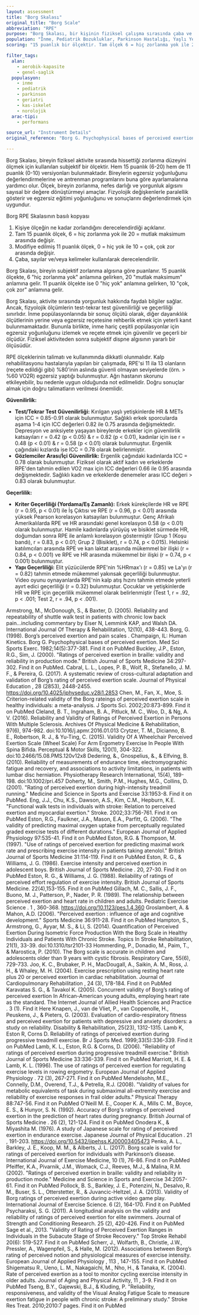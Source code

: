 ```yaml
---
layout: assessment
title: "Borg Skalası"
original_title: "Borg Scale"
abbreviation: "RPE"
purpose: "Borg Skalası, bir kişinin fiziksel çalışma sırasında çaba ve zorlanma, nefes darlığı ve yorgunluk algısını ölçmek için kullanılan bir araçtır."
population: "İnme, Pediatrik Bozukluklar, Parkinson Hastalığı, Yaşlı Yetişkinler ve Geriatrik Bakım, Spesifik Olmayan Hasta Popülasyonu, Nöromusküler Durumlar, Sırt Ağrısı"
scoring: "15 puanlık bir ölçektir. Tam ölçek 6 = hiç zorlanma yok ile 20 = mutlak maksimum arasında değişir. Modifiye edilmiş 11 puanlık ölçek ise 0 = hiç yok ile 10 = çok, çok zor arasında değişir."

filter_tags:
  alan:
    - aerobik-kapasite
    - genel-saglik
  populasyon:
    - inme
    - pediatrik
    - parkinson
    - geriatri
    - kas-iskelet
    - norolojik
  arac-tipi:
    - performans

source_url: "Instrument Details"
original_reference: "Borg G. Psychophysical bases of perceived exertion. Med Sci Sports Exerc. 1982;14(5):377-381."

---
```




Borg Skalası, bireyin fiziksel aktivite sırasında hissettiği zorlanma düzeyini ölçmek için kullanılan subjektif bir ölçektir. Hem 15 puanlık (6-20) hem de 11 puanlık (0-10) versiyonları bulunmaktadır. Bireylerin egzersiz yoğunluğunu değerlendirmelerine ve antrenman programlarını buna göre ayarlamalarına yardımcı olur. Ölçek, bireyin zorlanma, nefes darlığı ve yorgunluk algısını sayısal bir değere dönüştürmeyi amaçlar. Fizyolojik değişkenlerle paralellik gösterir ve egzersiz eğitimi yoğunluğunu ve sonuçlarını değerlendirmek için uygundur.


Borg RPE Skalasının basılı kopyası


1. Kişiye ölçeğin ne kadar zorlandığını derecelendirdiği açıklanır.
2. Tam 15 puanlık ölçek, 6 = hiç zorlanma yok ile 20 = mutlak maksimum arasında değişir.
3. Modifiye edilmiş 11 puanlık ölçek, 0 = hiç yok ile 10 = çok, çok zor arasında değişir.
4. Çaba, sayılar ve/veya kelimeler kullanılarak derecelendirilir.


Borg Skalası, bireyin subjektif zorlanma algısına göre puanlanır. 15 puanlık ölçekte, 6 "hiç zorlanma yok" anlamına gelirken, 20 "mutlak maksimum" anlamına gelir. 11 puanlık ölçekte ise 0 "hiç yok" anlamına gelirken, 10 "çok, çok zor" anlamına gelir.


Borg Skalası, aktivite sırasında yorgunluk hakkında faydalı bilgiler sağlar. Ancak, fizyolojik ölçümlerin test-tekrar test güvenilirliği ve geçerliliği sınırlıdır. İnme popülasyonlarında bir sonuç ölçütü olarak, diğer dayanıklılık ölçütlerinin yerine veya egzersiz reçetesine rehberlik etmek için yeterli kanıt bulunmamaktadır. Bununla birlikte, inme hariç çeşitli popülasyonlar için egzersiz yoğunluğunu izlemek ve reçete etmek için güvenilir ve geçerli bir ölçüdür. Fiziksel aktiviteden sonra subjektif dispne algısının yararlı bir ölçüsüdür.

RPE ölçeklerinin talimatı ve kullanımında dikkatli olunmalıdır. Kalp rehabilitasyonu hastalarıyla yapılan bir çalışmada, RPE'si 11 ila 13 olanların (reçete edildiği gibi) %80'inin aslında güvenli olmayan seviyelerde (örn. > %60 VO2R) egzersiz yaptığı bulunmuştur. Ağrı hastanın skorunu etkileyebilir, bu nedenle uygun olduğunda not edilmelidir. Doğru sonuçlar almak için doğru talimatların verilmesi önemlidir.


**Güvenilirlik:**

*   **Test/Tekrar Test Güvenilirliği:** Kırılgan yaşlı yetişkinlerde HR & METs için ICC = 0.85-0.91 olarak bulunmuştur. Sağlıklı erkek sporcularda aşama 1-4 için ICC değerleri 0.82 ile 0.75 arasında değişmektedir. Depresyon ve anksiyete yaşayan bireylerde erkekler için güvenilirlik katsayıları r = 0.42 (p < 0.05) & r = 0.82 (p < 0.01), kadınlar için ise r = 0.48 (p < 0.01) & r = 0.58 (p < 0.01) olarak bulunmuştur. Ergenlik çağındaki kızlarda ise ICC = 0.78 olarak belirlenmiştir.
*   **Gözlemciler Arası/İçi Güvenilirlik:** Ergenlik çağındaki kadınlarda ICC = 0.78 olarak bulunmuştur. Fiziksel olarak aktif kadın ve erkeklerde RPE'den tahmin edilen VO2 max için ICC değerleri 0.66 ile 0.95 arasında değişmektedir. Sağlıklı kadın ve erkeklerde denemeler arası ICC değeri > 0.83 olarak bulunmuştur.

**Geçerlilik:**

*   **Kriter Geçerliliği (Yordama/Eş Zamanlı):** Erkek kürekçilerde HR ve RPE (r = 0.95, p < 0.01) ile İş Çıktısı ve RPE (r = 0.96, p < 0.01) arasında yüksek Pearson korelasyon katsayıları bulunmuştur. Genç Afrikalı Amerikalılarda RPE ve HR arasındaki genel korelasyon 0.58 (p < 0.01) olarak bulunmuştur. Hamile kadınlarda yürüyüş ve bisiklet sürmede HR, doğumdan sonra RPE ile anlamlı korelasyon göstermiştir (Grup 1 (Koşu bandı), r = 0.83, p < 0.01; Grup 2 (Bisiklet), r = 0.74, p < 0.015). Helsinki katılımcıları arasında RPE ve kan laktat arasında mükemmel bir ilişki (r = 0.84, p < 0.001) ve RPE ve HR arasında mükemmel bir ilişki (r = 0.74, p < 0.001) bulunmuştur.
*   **Yapı Geçerliliği:** Elit yüzücülerde RPE'nin %HRmax'ı (r = 0.85) ve La'yı (r = 0.82) tahmin etmede mükemmel yakınsak geçerliliği bulunmuştur. Video oyunu oynayanlarda RPE'nin kalp atış hızını tahmin etmede yeterli ayırt edici geçerliliği (r = 0.32) bulunmuştur. Çocuklar ve yetişkinlerde HR ve RPE için geçerlilik mükemmel olarak belirlenmiştir (Test 1, r = .92, p < .001; Test 2, r = .94, p < .001).


Armstrong, M., McDonough, S., & Baxter, D. (2005). Reliability and repeatability of shuttle walk test in patients with chronic low back pain...including commentary by Eiser N, Lemmink KAP, and Walsh DA. International Journal Of Therapy & Rehabilitation, 12(10), 438-443.
Borg, G. (1998).
Borg’s perceived exertion and pain scales
. Champaign, IL: Human Kinetics.
Borg G. Psychophysical bases of perceived exertion.
Med Sci Sports Exerc.
1982;14(5):377-381.
Find it on PubMed
Buckley, J.P., Eston, R.G., Sim, J. (2000). "Ratings of perceived exertion in braille: validity and reliability in production mode." British Journal of Sports Medicine 34:297-302.
Find it on PubMed.
Cabral, L. L., Lopes, P. B., Wolf, R., Stefanello, J. M. F., & Pereira, G. (2017). A systematic review of cross-cultural adaptation and validation of Borg’s rating of perceived exertion scale.
Journal of Physical Education
,
28
(2853), 2448-2455.
https://doi.org/10.4025/jphyseduc.v28i1.2853
Chen, M., Fan, X., Moe, S. Criterion-related validity of the Borg rateings of perceived exertion scale in healthy individuals: a meta-analysis.
J Sports Sci.
2002;20:873-899.
Find it on PubMed
Cleland, B. T., Ingraham, B. A., Pitluck, M. C., Woo, D., & Ng, A. V. (2016). Reliability and Validity of Ratings of Perceived Exertion in Persons With Multiple Sclerosis. Archives Of Physical Medicine & Rehabilitation, 97(6), 974-982. doi:10.1016/j.apmr.2016.01.013
Crytzer, T. M., Dicianno, B. E., Robertson, R. J., & Yu-Ting, C. (2015). Validity Of A Wheelchair Perceived Exertion Scale (Wheel Scale) For Arm Ergometry Exercise In People With Spina Bifida. Perceptual & Motor Skills, 120(1), 304-322. doi:10.2466/15.08.PMS.120v12x8
Dedering, &., Gnospelius, &., & Elfving, B. (2010). Reliability of measurements of endurance time, electromyographic fatigue and recovery, and associations to activity limitations, in patients with lumbar disc herniation. Physiotherapy Research International, 15(4), 189-198. doi:10.1002/pri.457
Doherty, M., Smith, P.M., Hughes, M.G., Collins, D. (2001). "Rating of perceived exertion during high-intensity treadmill running." Medicine and Science in Sports and Exercise 33:1953-8.
Find it on PubMed.
Eng, J.J., Chu, K.S., Dawson, A.S., Kim, C.M., Hepburn, K.E. "Functional walk tests in individuals with stroke: Relation to perceived exertion and myocardial exertion."
Stroke.
2002;33:756-761.
Find it on PubMed
Eston, R.G., Faulkner, J.A., Mason, E.A., Parfitt, G. (2006). "The validity of predicting maximal oxygen uptake from perceptually regulated graded exercise tests of different durations." European Journal of Applied Physiology 97:535-41.
Find it on PubMed
Eston, R.G. & Thompson, M. (1997). "Use of ratings of perceived exertion for predicting maximal work rate and prescribing exercise intensity in patients taking atenolol." British Journal of Sports Medicine 31:114-119.
Find it on PubMed
Eston, R. G., & Williams, J. G. (1986). Exercise intensity and perceived exertion in adolescent boys.
British Journal of Sports Medicine
. 20, 27-30.
Find it on PubMed
Eston, R. G., & Williams, J. G. (1988). Reliability of ratings of perceived effort regulation of exercise intensity.
British Journal of Sports Medicine.
22(4),153-155.
Find it on PubMed
Gillach, M. C., Sallis, J. F., Buono, M. J., Patterson, P., Nader, P. R. (1989). The relationship between perceived exertion and heart rate in children and adults.
Pediatric Exercise Science
.
1
, 360-368.
https://doi.org/10.1123/pes.1.4.360
Groslambert, A. & Mahon, A.D. (2006). "Perceived exertion : influence of age and cognitive development." Sports Medicine 36:911-28. Find it on PubMed
Hampton, S., Armstrong, G., Ayyar, M. S., & Li, S. (2014). Quantification of Perceived Exertion During Isometric Force Production With the Borg Scale in Healthy Individuals and Patients With Chronic Stroke. Topics In Stroke Rehabilitation, 21(1), 33-39. doi:10.1310/tsr2101-33
Hommerding, P., Donadio, M., Paim, T., & Marostica, P. (2010). The Borg scale is accurate in children and adolescents older than 9 years with cystic fibrosis. Respiratory Care, 55(6), 729-733.
Joo, K. C., Brubaker, P. H., MacDougall, A., Saikin, A. M., Ross, J. H., & Whaley, M. H. (2004). Exercise prescription using resting heart rate plus 20 or perceived exertion in cardiac rehabilitation.
Journal of Cardiopulmonary Rehabilitation
,
24
(3), 178-184.
Find it on PubMed
Karavatas S. G., & Tavakol K. (2005). Concurrent validity of Borg’s rating of perceived exertion In African-American young adults, employing heart rate as the standard.
The Internet Journal of Allied Health Sciences and Practice
.
3
(1).
Find it Here
Knapen, J., van de Vliet, P., van Coppenolle, H., Peuskens, J., & Pieters, G. (2003). Evaluation of cardio-respiratory fitness and perceived exertion for patients with depressive and anxiety disorders: a study on reliability. Disability & Rehabilitation, 25(23), 1312-1315.
Lamb K, Eston R, Corns D. Reliability of ratings of perceived exertion during progressive treadmill exercise.
Br J Sports Med.
1999;33(5):336-339.
Find it on PubMed
Lamb, K. L., Eston, R.G. & Corns, D. (2006). "Reliability of ratings of perceived exertion during progressive treadmill exercise." British Journal of Sports Medicine 33:336-339.
Find it on PubMed
Marriott, H. E. & Lamb, K. L. (1996). The use of ratings of perceived exertion for regulating exercise levels in rowing ergometry.
European Journal of Applied Physiology
.
72
(3), 267-271.
Find it on PubMed
Mendelsohn, M.E., Connelly, D.M., Overend, T.J., & Petrella, R.J. (2008). "Validity of values for metabolic equivalents of task during submaximal all-extremity exercise and reliability of exercise responses in frail older adults." Physical Therapy 88:747-56.
Find it on PubMed
O'Neill M. E., Cooper K. A., Mills C. M., Boyce, E. S., & Hunyor, S. N. (1992). Accuracy of Borg's ratings of perceived exertion in the prediction of heart rates during pregnancy.
British Journal of Sports Medicine
.
26
(2), 121-124.
Find it on PubMed
Onodera K., & Miyashita M. (1976). A study of Japanese scale for rating of perceived exertion in endurance exercise.
Japanese Journal of Physical Education
.
21
, 191-203.
https://doi.org/10.5432/jjpehss.KJ00003405473
Penko, A. L., Barkley, J. E., Koop, M. M., & Alberts, J. L. (2017). Borg scale is valid for ratings of perceived exertion for individuals with Parkinson’s disease.
International Journal of Exercise Medicine, 10
(1), 76-86.
Find it on PubMed
Pfeiffer, K.A., Pivarnik, J.M., Womack, C.J., Reeves, M.J., & Malina, R.M. (2002). "Ratings of perceived exertion in braille: validity and reliability in production mode." Medicine and Science in Sports and Exercise 34:2057-61.
Find it on PubMed
Pollock, B. S., Barkley, J. E., Potenzini, N., Desalvo, R. M., Buser, S. L., Otterstetter, R., & Juvancic-Heltzel, J. A. (2013). Validity of Borg ratings of perceived exertion during active video game play.
International Journal of Exercise Science. 6
(2), 164-170.
Find it on PubMed
Psycharaksi, S. G. (2011). A longitudinal analysis on the validity and reliability of ratings of perceived exertion for elite swimmers.
Journal of Strength and Conditioning Research. 25
(2), 420-426.
Find it on PubMed
Sage et al., 2013. "Validity of Rating of Perceived Exertion Ranges in Individuals in the Subacute Stage of Stroke Recovery." Top Stroke Rehabil 20(6): 519-527.
Find it on PubMed
Scherr, J., Wolfarth, B., Christle, J.W., Pressler, A., Wagenpfeil, S., & Halle, M. (2012). Associations between Borg’s rating of perceived notion and physiological measures of exercise intensity.
European Journal of Applied Physiology
,
113
, 147-155.
Find it on PubMed
Shigematsu R., Ueno, L. M., Nakagaichi, M., Nho, H., & Tanaka, K. (2004). Rate of perceived exertion as a tool to monitor cycling exercise intensity in older adults.
Journal of Aging and Physical Activity, 11
, 3-9.
Find it on PubMed
Tseng, B.Y., Gajewski, B.J., & Kluding, P. "Reliability, responsiveness, and validity of the Visual Analog Fatigue Scale to measure exertion fatigue in people with chronic stroke: A preliminary study."
Stroke Res Treat.
2010;2010:7 pages.
Find it on PubMed
```